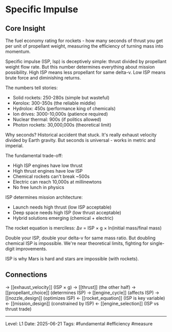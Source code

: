 # Specific Impulse

## Core Insight
The fuel economy rating for rockets - how many seconds of thrust you get per unit of propellant weight, measuring the efficiency of turning mass into momentum.

Specific impulse (ISP, Isp) is deceptively simple: thrust divided by propellant weight flow rate. But this number determines everything about mission possibility. High ISP means less propellant for same delta-v. Low ISP means brute force and diminishing returns.

The numbers tell stories:
- Solid rockets: 250-280s (simple but wasteful)
- Kerolox: 300-350s (the reliable middle)
- Hydrolox: 450s (performance king of chemicals)
- Ion drives: 3000-10,000s (patience required)
- Nuclear thermal: 900s (if politics allowed)
- Photon rockets: 30,000,000s (theoretical limit)

Why seconds? Historical accident that stuck. It's really exhaust velocity divided by Earth gravity. But seconds is universal - works in metric and imperial.

The fundamental trade-off:
- High ISP engines have low thrust
- High thrust engines have low ISP
- Chemical rockets can't break ~500s
- Electric can reach 10,000s at millinewtons
- No free lunch in physics

ISP determines mission architecture:
- Launch needs high thrust (low ISP acceptable)
- Deep space needs high ISP (low thrust acceptable)
- Hybrid solutions emerging (chemical + electric)

The rocket equation is merciless:
Δv = ISP × g × ln(initial mass/final mass)

Double your ISP, double your delta-v for same mass ratio. But doubling chemical ISP is impossible. We're near theoretical limits, fighting for single-digit improvements.

ISP is why Mars is hard and stars are impossible (with rockets).

## Connections
→ [[exhaust_velocity]] (ISP × g)
→ [[thrust]] (the other half)
→ [[propellant_choice]] (determines ISP)
→ [[engine_cycle]] (affects ISP)
→ [[nozzle_design]] (optimizes ISP)
← [[rocket_equation]] (ISP is key variable)
← [[mission_design]] (constrained by ISP)
← [[engine_selection]] (ISP vs thrust trade)

---
Level: L1
Date: 2025-06-21
Tags: #fundamental #efficiency #measure
